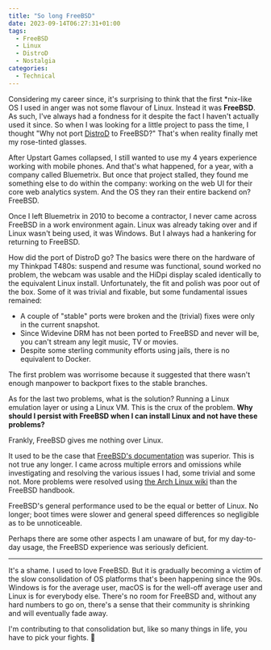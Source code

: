 ```yaml
---
title: "So long FreeBSD"
date: 2023-09-14T06:27:31+01:00
tags:
  - FreeBSD
  - Linux
  - DistroD
  - Nostalgia
categories:
  - Technical
---
```


Considering my career since, it's surprising to think that the first \*nix-like OS I used in anger was not some flavour of Linux. Instead it was **FreeBSD**. As such, I've always had a fondness for it despite the fact I haven't actually used it since. So when I was looking for a little project to pass the time, I thought "Why not port [DistroD](https://github.com/sbreatnach/distrod) to FreeBSD?" That's when reality finally met my rose-tinted glasses.

<!--more-->

After Upstart Games collapsed, I still wanted to use my 4 years experience working with mobile phones. And that's what happened, for a year, with a company called Bluemetrix. But once that project stalled, they found me something else to do within the company: working on the web UI for their core web analytics system. And the OS they ran their entire backend on? FreeBSD.

Once I left Bluemetrix in 2010 to become a contractor, I never came across FreeBSD in a work environment again. Linux was already taking over and if Linux wasn't being used, it was Windows. But I always had a hankering for returning to FreeBSD.

How did the port of DistroD go? The basics were there on the hardware of my Thinkpad T480s: suspend and resume was functional, sound worked no problem, the webcam was usable and the HiDpi display scaled identically to the equivalent Linux install. Unfortunately, the fit and polish was poor out of the box. Some of it was trivial and fixable, but some fundamental issues remained:

- A couple of "stable" ports were broken and the (trivial) fixes were only in the current snapshot.
- Since Widevine DRM has not been ported to FreeBSD and never will be, you can't stream any legit music, TV or movies.
- Despite some sterling community efforts using jails, there is no equivalent to Docker.

The first problem was worrisome because it suggested that there wasn't enough manpower to backport fixes to the stable branches.

As for the last two problems, what is the solution? Running a Linux emulation layer or using a Linux VM. This is the crux of the problem. **Why should I persist with FreeBSD when I can install Linux and not have these problems?**

Frankly, FreeBSD gives me nothing over Linux.

It used to be the case that [FreeBSD's documentation](https://docs.freebsd.org/en/books/handbook/) was superior. This is not true any longer. I came across multiple errors and omissions while investigating and resolving the various issues I had, some trivial and some not. More problems were resolved using [the Arch Linux wiki](https://wiki.archlinux.org/) than the FreeBSD handbook.

FreeBSD's general performance used to be the equal or better of Linux. No longer; boot times were slower and general speed differences so negligible as to be unnoticeable.

Perhaps there are some other aspects I am unaware of but, for my day-to-day usage, the FreeBSD experience was seriously deficient.

---

It's a shame. I used to love FreeBSD. But it is gradually becoming a victim of the slow consolidation of OS platforms that's been happening since the 90s. Windows is for the average user, macOS is for the well-off average user and Linux is for everybody else. There's no room for FreeBSD and, without any hard numbers to go on, there's a sense that their community is shrinking and will eventually fade away.

I'm contributing to that consolidation but, like so many things in life, you have to pick your fights. 👋

